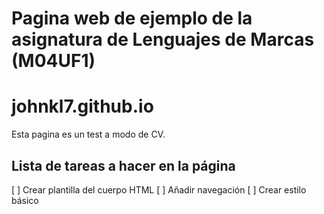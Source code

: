 # Pagina web de ejemplo de la asignatura de Lenguajes de Marcas (M04UF1)
# johnkl7.github.io

Esta pagina es un test a modo de CV.

## Lista de tareas a hacer en la página

[ ] Crear plantilla del cuerpo HTML
[ ] Añadir navegación
[ ] Crear estilo básico

